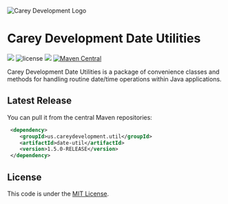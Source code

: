 ![Carey Development Logo](http://careydevelopment.us/img/branding/careydevelopment-logo-sm.png)

# Carey Development Date Utilities 
![](https://img.shields.io/badge/jdk-11-blue.svg) ![license](https://img.shields.io/badge/license-MIT-blue.svg) 
![](https://img.shields.io/badge/maven-3.6.3-blue.svg)
[![Maven Central](https://maven-badges.herokuapp.com/maven-central/us.careydevelopment.util/date-util/badge.svg)](https://search.maven.org/artifact/us.careydevelopment.util/date-util/1.5.0-RELEASE/jar)




Carey Development Date Utilities is a package of convenience classes and methods for handling routine date/time operations within Java applications.


## Latest Release
You can pull it from the central Maven repositories:

```xml
 <dependency>
    <groupId>us.careydevelopment.util</groupId>
    <artifactId>date-util</artifactId>
    <version>1.5.0-RELEASE</version>
 </dependency>
```

## License
This code is under the [MIT License](https://github.com/careydevelopment/date-util/blob/main/LICENSE).
